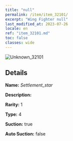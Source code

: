 ```yaml
---
title: "null"
permalink: /item/item_32101/
excerpt: "Wing Fighter null"
last_modified_at: 2023-07-26
locale: en
ref: "item_32101.md"
toc: false
classes: wide
---
```



 ![Unknown_32101](/images/item/Settlement_star_p.png)



## Details

 **Name:** *Settlement_star* 

 **Description:** 

 **Rarity:** 1 

 **Type:** 4 

 **Suction:** true 

 **Auto Suction:** false 



